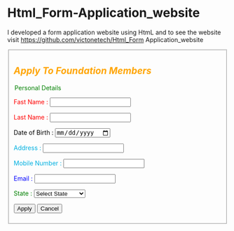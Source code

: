 # Html_Form-Application_website
I developed a form application website  using HtmL and to see the website visit https://github.com/victonetech/Html_Form Application_website
<html>
<body>
<fieldset>
<font color="orange">
<h2><b><i>Apply To Foundation Members</i></b></h2><p>
<font color="green">
      <legend>Personal Details </legend>  
<p>

<font color="red">
Fast Name :
<input type ="text" name = "Fast Name">
<p>
Last Name :
<input type ="text" name = "Last Name"><p>
<font color="black">
<label >Date of Birth : <input type="date" >
<p>
    <font color="sky blue">
Address : 
<input type="text" name = "Address "><p>
<font cololr="yellow">
Mobile Number :
<input type ="number " name = "mobilenumber"><p>
<font Color="blue">
Email :
<input type="Email" name="email"><p>
<font color="green">
 State :
<select State ="State">
<option>Select State</option >
<option >Abia State  </option >.   
<option >Osun State </option >.      
<option >Lagos State </option >
<option >Katsina State</option>
<option >Nasarawa State</option >
<p>
<input type = "submit" value  ="Apply" name ="Save">
<input type = "reset" value = "Cancel" name ="clear ">
</body>
</html>
